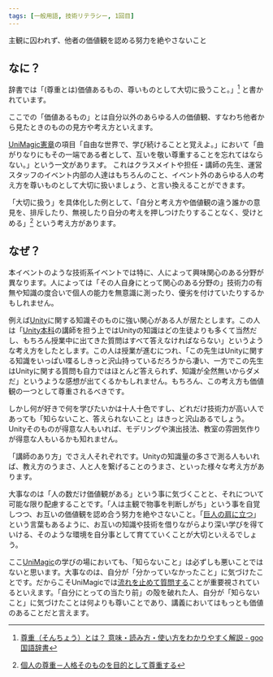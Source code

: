```yaml
---
tags: [一般用語, 技術リテラシー, 1回目]
---
```


主観に囚われず、他者の価値観を認める努力を絶やさないこと

## なに？

辞書では「(尊重とは)価値あるもの、尊いものとして大切に扱うこと。」[^1] と書かれています。

ここでの「価値あるもの」とは自分以外のあらゆる人の価値観、すなわち他者から見たときのものの見方や考え方といえます。

[UniMagic憲章](../STU/UniMagic憲章)の項目「自由な世界で、学び続けることと覚えよ。」において「曲がりなりにもその一端である者として、互いを敬い尊重することを忘れてはならない。」という一文があります。
これはクラスメイトや担任・講師の先生、運営スタッフのイベント内部の人達はもちろんのこと、イベント外のあらゆる人の考え方を尊いものとして大切に扱いましょう、と言い換えることができます。

「大切に扱う」を具体化した例として、「自分と考え方や価値観の違う誰かの意見を、排斥したり、無視したり自分の考えを押しつけたりすることなく、受けとめる」[^2] という考え方があります。

## なぜ？

本イベントのような技術系イベントでは特に、人によって興味関心のある分野が異なります。人によっては「その人自身にとって関心のある分野の」技術力の有無や知識の度合いで個人の能力を無意識に測ったり、優劣を付けていたりするかもしれません。

例えば[Unity](../STU/Unity)に関する知識そのものに強い関心がある人が居たとします。この人は「[Unity本科](../STU/Unity本科)の講師を担う上ではUnityの知識はどの生徒よりも多くて当然だし、もちろん授業中に出てきた質問はすべて答えなければならない」というような考え方をしたとします。この人は授業が進むにつれ、「この先生はUnityに関する知識をいっぱい喋るしきっと沢山持っているだろうから凄い、一方でこの先生はUnityに関する質問も自力ではほとんど答えられず、知識が全然無いからダメだ」というような感想が出てくるかもしれません。もちろん、この考え方も価値観の一つとして尊重されるべきです。

しかし何が好きで何を学びたいかは十人十色ですし、どれだけ技術力が高い人であっても「知らないこと、答えられないこと」はきっと沢山あるでしょう。Unityそのものが得意な人もいれば、モデリングや演出技法、教室の雰囲気作りが得意な人もいるかも知れません。

「講師のあり方」でさえ人それぞれです。Unityの知識量の多さで測る人もいれば、教え方のうまさ、人と人を繋げることのうまさ、といった様々な考え方があります。

大事なのは「人の数だけ価値観がある」という事に気づくことと、それについて可能な限り配慮することです。「人は主観で物事を判断しがち」という事を自覚しつつ、お互いの価値観を認め合う努力を絶やさないこと。「[巨人の肩に立つ](../か行/巨人の肩に立つ)」という言葉もあるように、お互いの知識や技術を借りながらより深い学びを得ていける、そのような環境を自分事として育てていくことが大切といえるでしょう。

ここ[UniMagic](../STU/UniMagic)の学びの場においても、「知らないこと」は必ずしも悪いことではないと思います。大事なのは、自分が「分かっていなかったこと」に気づけたことです。だからこそUniMagicでは[流れを止めて質問する](../な行/流れを止めて質問する)ことが重要視されているといえます。「自分にとっての当たり前」の殻を破れた人、自分が「知らないこと」に気づけたことは何よりも尊いことであり、講義においてはもっとも価値のあることだと言えます。

[^1]: [尊重（そんちょう）とは？ 意味・読み方・使い方をわかりやすく解説 - goo国語辞書](https://dictionary.goo.ne.jp/word/尊重/)

[^2]: [個人の尊重－人格そのものを目的として尊重する](http://www.ayame-law.jp/article/14368445.html)
